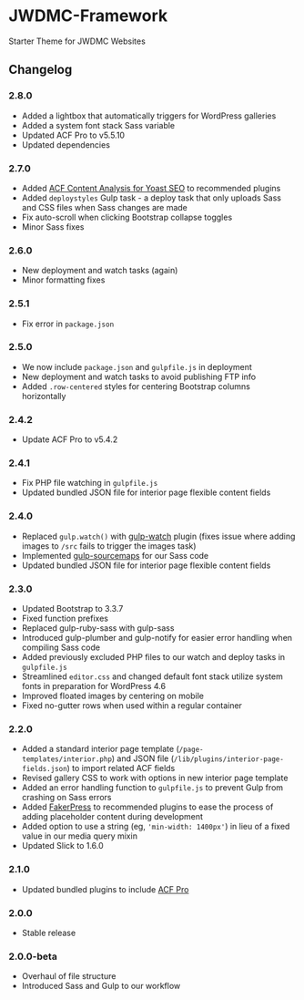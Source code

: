 # JWDMC-Framework

Starter Theme for JWDMC Websites


## Changelog
### 2.8.0
- Added a lightbox that automatically triggers for WordPress galleries
- Added a system font stack Sass variable
- Updated ACF Pro to v5.5.10
- Updated dependencies

### 2.7.0
- Added [ACF Content Analysis for Yoast SEO](https://wordpress.org/plugins/acf-content-analysis-for-yoast-seo/) to recommended plugins
- Added `deploystyles` Gulp task - a deploy task that only uploads Sass and CSS files when Sass changes are made
- Fix auto-scroll when clicking Bootstrap collapse toggles
- Minor Sass fixes

### 2.6.0
- New deployment and watch tasks (again)
- Minor formatting fixes

### 2.5.1
- Fix error in `package.json`

### 2.5.0
- We now include `package.json` and `gulpfile.js` in deployment
- New deployment and watch tasks to avoid publishing FTP info
- Added `.row-centered` styles for centering Bootstrap columns horizontally

### 2.4.2
- Update ACF Pro to v5.4.2

### 2.4.1
- Fix PHP file watching in `gulpfile.js`
- Updated bundled JSON file for interior page flexible content fields

### 2.4.0
- Replaced `gulp.watch()` with [gulp-watch](https://www.npmjs.com/package/gulp-watch) plugin (fixes issue where adding images to `/src` fails to trigger the images task)
- Implemented [gulp-sourcemaps](https://www.npmjs.com/package/gulp-sourcemaps) for our Sass code
- Updated bundled JSON file for interior page flexible content fields

### 2.3.0
- Updated Bootstrap to 3.3.7
- Fixed function prefixes
- Replaced gulp-ruby-sass with gulp-sass
- Introduced gulp-plumber and gulp-notify for easier error handling when compiling Sass code
- Added previously excluded PHP files to our watch and deploy tasks in `gulpfile.js`
- Streamlined `editor.css` and changed default font stack utilize system fonts in preparation for WordPress 4.6
- Improved floated images by centering on mobile
- Fixed no-gutter rows when used within a regular container

### 2.2.0
- Added a standard interior page template (`/page-templates/interior.php`) and JSON file (`/lib/plugins/interior-page-fields.json`) to import related ACF fields
- Revised gallery CSS to work with options in new interior page template
- Added an error handling function to `gulpfile.js` to prevent Gulp from crashing on Sass errors
- Added [FakerPress](https://wordpress.org/plugins/fakerpress/) to recommended plugins to ease the process of adding placeholder content during development
- Added option to use a string (eg, `'min-width: 1400px'`) in lieu of a fixed value in our media query mixin
- Updated Slick to 1.6.0

### 2.1.0
- Updated bundled plugins to include [ACF Pro](https://www.advancedcustomfields.com/pro/)

### 2.0.0
- Stable release

### 2.0.0-beta
- Overhaul of file structure
- Introduced Sass and Gulp to our workflow

